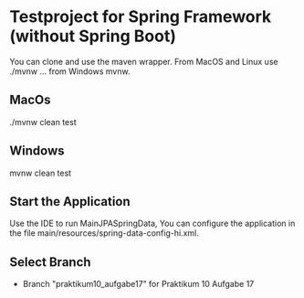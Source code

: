 # Testproject for Spring Framework (without Spring Boot)

You can clone and use the maven wrapper. From MacOS and Linux use ./mvnw ... from Windows mvnw.

## MacOs

./mvnw clean test


## Windows

mvnw clean test


## Start the Application

Use the IDE to run MainJPASpringData, You can configure the application in the file main/resources/spring-data-config-hi.xml.


## Select Branch

- Branch "praktikum10_aufgabe17" for Praktikum 10 Aufgabe 17


